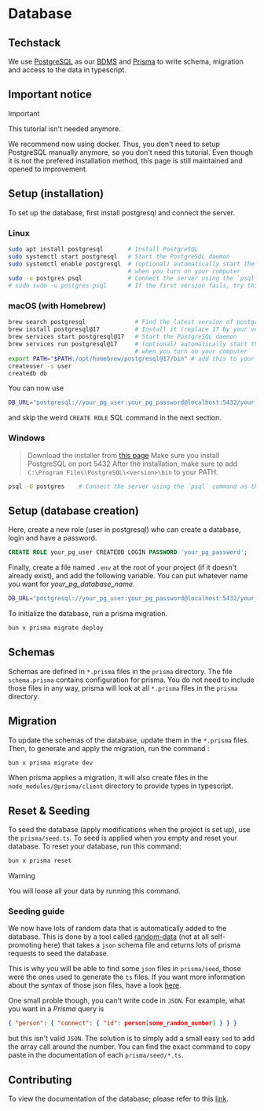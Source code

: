 # Database

## Techstack

We use [PostgreSQL](https://www.postgresql.org/) as our [BDMS](https://en.wikipedia.org/wiki/Database#Database_management_system) and [Prisma](https://www.prisma.io/) to write schema, migration and access to the data in typescript.

## Important notice

> [!IMPORTANT]
> This tutorial isn't needed anymore.
>
> We recommend now using docker. Thus, you don't need to setup PostgreSQL manually anymore, so you don't need this tutorial.
> Even though it is not the prefered installation method, this page is still maintained and opened to improvement.

## Setup (installation)

To set up the database, first install postgresql and connect the server.

### Linux

```bash
sudo apt install postgresql       # Install PostgreSQL
sudo systemctl start postgresql   # Start the PostgreSQL daemon
sudo systemctl enable postgresql  # (optional) automatically start the daemon
                                  # when you turn on your computer
sudo -u postgres psql             # Connect the server using the `psql` command as the `postgres` user
# sudo sudo -u postgres psql      # If the first version fails, try this one
```

### macOS (with Homebrew)

```bash
brew search postgresql              # Find the latest version of postgresql
brew install postgresql@17          # Install it (replace 17 by your version)
brew services start postgresql@17   # Start the PostgreSQL daemon
brew services run postgresql@17     # (optional) automatically start the daemon
                                    # when you turn on your computer
export PATH="$PATH:/opt/homebrew/postgresql@17/bin" # add this to your .bashrc, .zshrc, etc.
createuser -s user
createdb db
```

You can now use

```bash
DB_URL="postgresql://your_pg_user:your_pg_password@localhost:5432/your_pg_database_name?schema=public"
```

and skip the weird `CREATE ROLE` SQL command in the next section.

### Windows

> Download the installer from [this page](https://www.postgresql.org/download/windows/)
> Make sure you install PostgreSQL on port 5432
> After the installation, make sure to add `C:\Program Files\PostgreSQL\<version>\bin` to your PATH.

```bash
psql -U postgres    # Connect the server using the `psql` command as the `postgres` user
```

## Setup (database creation)

Here, create a new role (user in postgresql) who can create a database, login and have a password.

```SQL
CREATE ROLE your_pg_user CREATEDB LOGIN PASSWORD 'your_pg_password';
```

Finally, create a file named `.env` at the root of your project (if it doesn't already exist), and add the following variable. You can put whatever name you want for _your_pg_database_name_.

```bash
DB_URL="postgresql://your_pg_user:your_pg_password@localhost:5432/your_pg_database_name?schema=public"
```

To initialize the database, run a prisma migration.

```bash
bun x prisma migrate deploy
```

## Schemas

Schemas are defined in `*.prisma` files in the `prisma` directory.
The file `schema.prisma` contains configuration for prisma.
You do not need to include those files in any way, prisma will look at all `*.prisma` files in the `prisma` directory.

## Migration

To update the schemas of the database, update them in the `*.prisma` files. Then, to generate and apply the migration, run the command :

```bash
bun x prisma migrate dev
```

When prisma applies a migration, it will also create files in the `node_modules/@prisma/client` directory to provide types in typescript.

## Reset & Seeding

To seed the database (apply modifications when the project is set up), use the `prisma/seed.ts`.
To seed is applied when you empty and reset your database. To reset your database, run this command:

```bash
bun x prisma reset
```

> [!WARNING]
>
> You will loose all your data by running this command.

### Seeding guide

We now have lots of random data that is automatically added to the database. This is done by a tool called [random-data](https://github.com/t-webber/random-data) (not at all self-promoting here) that takes a `json` schema file and returns lots of prisma requests to seed the database.

This is why you will be able to find some `json` files in `prisma/seed`, those were the ones used to generate the `ts` files. If you want more information about the syntax of those json files, have a look [here](https://github.com/t-webber/random-json/blob/main/USAGE.md).

One small proble though, you can't write code in `JSON`. For example, what you want in a _Prisma_ query is

```json
{ "person": { "connect": { "id": person[some_random_number] } } }
```

but this isn't valid `JSON`. The solution is to simply add a small easy `sed` to add the array call around the number. You can find the exact command to copy paste in the documentation of each `prisma/seed/*.ts`.

## Contributing

To view the documentation of the database; please refer to this [link](https://telecom-etude.github.io/jet-centre).
